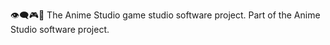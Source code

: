 👁️‍🗨️️🎮️🎴️ The Anime Studio game studio software project. Part of the Anime Studio software project.
